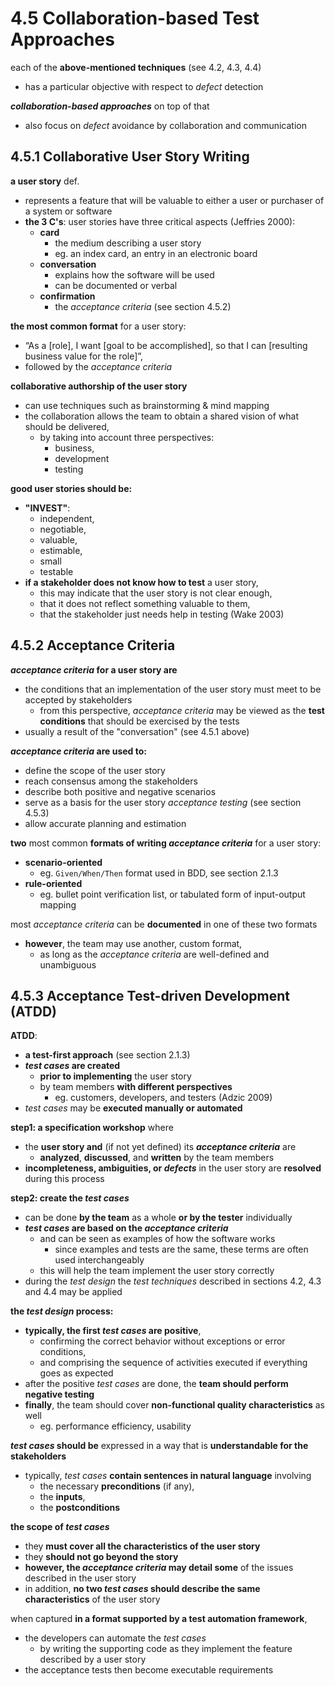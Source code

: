 # 4.5 Collaboration-based Test Approaches

each of the **above-mentioned techniques** (see 4.2, 4.3, 4.4)
* has a particular objective with respect to *defect* detection

***collaboration-based approaches*** on top of that
* also focus on *defect* avoidance by collaboration and communication

## 4.5.1 Collaborative User Story Writing

**a user story** def.
* represents a feature that will be valuable to either a user or purchaser of a system or software
* **the 3 C's**: user stories have three critical aspects (Jeffries 2000):
  + **card**
    - the medium describing a user story
    - eg. an index card, an entry in an electronic board
  + **conversation**
    - explains how the software will be used
    - can be documented or verbal
  + **confirmation**
    - the *acceptance criteria* (see section 4.5.2)

**the most common format** for a user story:
* “As a [role], I want [goal to be accomplished], so that I can [resulting business value for the role]”,
* followed by the *acceptance criteria*

**collaborative authorship of the user story**
* can use techniques such as brainstorming & mind mapping
* the collaboration allows the team to obtain a shared vision of what should be delivered,
  + by taking into account three perspectives:
    - business,
    - development
    - testing

**good user stories should be:**
* **"INVEST"**:
  + independent,
  + negotiable,
  + valuable,
  + estimable,
  + small
  + testable
* **if a stakeholder does not know how to test** a user story,
  + this may indicate that the user story is not clear enough,
  + that it does not reflect something valuable to them,
  + that the stakeholder just needs help in testing (Wake 2003)

## 4.5.2 Acceptance Criteria

***acceptance criteria* for a user story are**
* the conditions that an implementation of the user story must meet to be accepted by stakeholders
  + from this perspective, *acceptance criteria* may be viewed as the **test conditions** that should be exercised by the tests
* usually a result of the "conversation" (see 4.5.1 above)

***acceptance criteria* are used to:**
* define the scope of the user story
* reach consensus among the stakeholders
* describe both positive and negative scenarios
* serve as a basis for the user story *acceptance testing* (see section 4.5.3)
* allow accurate planning and estimation

**two** most common **formats of writing *acceptance criteria*** for a user story:
* **scenario-oriented**
  + eg. `Given/When/Then` format used in BDD, see section 2.1.3
* **rule-oriented**
  + eg. bullet point verification list, or tabulated form of input-output mapping

most *acceptance criteria* can be **documented** in one of these two formats
* **however**, the team may use another, custom format,
  + as long as the *acceptance criteria* are well-defined and unambiguous

## 4.5.3 Acceptance Test-driven Development (ATDD)

**ATDD**:
* **a test-first approach** (see section 2.1.3)
* ***test cases* are created**
  + **prior to implementing** the user story
  + by team members **with different perspectives**
    - eg. customers, developers, and testers (Adzic 2009)
* *test cases* may be **executed manually or automated**

**step1: a specification workshop** where
* the **user story and** (if not yet defined) its ***acceptance criteria*** are
  + **analyzed**, **discussed**, and **written** by the team members
* **incompleteness, ambiguities, or *defects*** in the user story are **resolved** during this process

**step2: create the *test cases***
* can be done **by the team** as a whole **or by the tester** individually
* ***test cases* are based on the *acceptance criteria***
  + and can be seen as examples of how the software works
    - since examples and tests are the same, these terms are often used interchangeably
  + this will help the team implement the user story correctly
* during the *test design* the *test techniques* described in sections 4.2, 4.3 and 4.4 may be applied

**the *test design* process:**
* **typically, the first *test cases* are positive**,
  + confirming the correct behavior without exceptions or error conditions,
  + and comprising the sequence of activities executed if everything goes as expected
* after the positive *test cases* are done, the **team should perform negative testing**
* **finally**, the team should cover **non-functional quality characteristics** as well
  + eg. performance efficiency, usability

***test cases* should be** expressed in a way that is **understandable for the stakeholders**
* typically, *test cases* **contain sentences in natural language** involving
  + the necessary **preconditions** (if any),
  + the **inputs**,
  + the **postconditions**

**the scope of *test cases***
* they **must cover all the characteristics of the user story**
* they **should not go beyond the story**
* **however, the *acceptance criteria* may detail some** of the issues described in the user story
* in addition, **no two *test cases* should describe the same characteristics** of the user story

when captured **in a format supported by a test automation framework**,
* the developers can automate the *test cases*
  + by writing the supporting code as they implement the feature described by a user story
* the acceptance tests then become executable requirements
